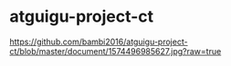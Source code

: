 # atguigu-project-ct
https://github.com/bambi2016/atguigu-project-ct/blob/master/document/1574496985627.jpg?raw=true
